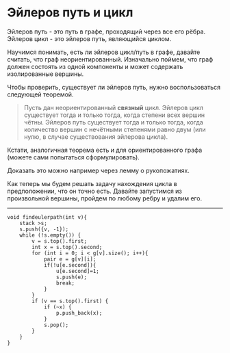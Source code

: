 # Эйлеров путь и цикл

Эйлеров путь - это путь в графе, проходящий через все его рёбра. Эйлеров цикл - это эйлеров путь, являющийся циклом.

Научимся понимать, есть ли эйлеров цикл/путь в графе, давайте считать, что граф неориентированный. Изначально поймем, что граф должен состоять из одной компоненты и может содержать изолированные вершины.

Чтобы проверить, существует ли эйлеров путь, нужно воспользоваться следующей теоремой.

> Пусть дан неориентированный **связный** цикл. Эйлеров цикл существует тогда и только тогда, когда степени всех вершин чётны. Эйлеров путь существует тогда и только тогда, когда количество вершин с нечётными степенями равно двум (или нулю, в случае существования эйлерова цикла).

Кстати, аналогичная теорема есть и для ориентированного графа (можете сами попытаться сформулировать).

Доказать это можно например через лемму о рукопожатиях.

Как теперь мы будем решать задачу нахождения цикла в предположении, что он точно есть. Давайте запустимся из произвольной вершины, пройдем по любому ребру и удалим его.

---

```
void findeulerpath(int v){
    stack >s;
    s.push({v, -1});
    while (!s.empty()) {
        v = s.top().first;
        int x = s.top().second;
        for (int i = 0; i < g[v].size(); i++){
            pair e = g[v][i];
            if(!u[e.second]){
                u[e.second]=1;
                s.push(e);
                break;
            }
        }
        if (v == s.top().first) {
            if (~x) {
                p.push_back(x);
            }
            s.pop();
        }
    }
}
```
